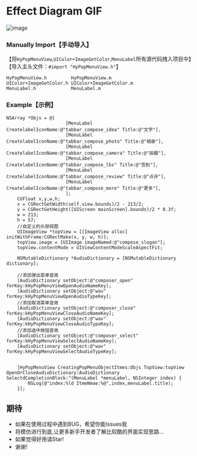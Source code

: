 # Effect Diagram GIF
![image](https://github.com/wwdc14/HyPopMenuView/blob/master/Untitled.gif)

### Manually Import【手动导入】
【将`HyPopMenuView`,`UIColor+ImageGetColor`,`MenuLabel`所有源代码拽入项目中】
【导入主头文件：`#import "HyPopMenuView.h"`】
```objc
HyPopMenuView.h         HyPopMenuView.m
UIColor+ImageGetColor.h UIColor+ImageGetColor.m
MenuLabel.h             MenuLabel.m
```
### Example【示例】

```objc
NSArray *Objs = @[
                      [MenuLabel CreatelabelIconName:@"tabbar_compose_idea" Title:@"文字"],
                      [MenuLabel CreatelabelIconName:@"tabbar_compose_photo" Title:@"相册"],
                      [MenuLabel CreatelabelIconName:@"tabbar_compose_camera" Title:@"拍摄"],
                      [MenuLabel CreatelabelIconName:@"tabbar_compose_lbs" Title:@"签到"],
                      [MenuLabel CreatelabelIconName:@"tabbar_compose_review" Title:@"点评"],
                      [MenuLabel CreatelabelIconName:@"tabbar_compose_more" Title:@"更多"],
                      ];
    CGFloat x,y,w,h;
    x = CGRectGetWidth(self.view.bounds)/2 - 213/2;
    y = CGRectGetHeight([UIScreen mainScreen].bounds)/2 * 0.3f;
    w = 213;
    h = 57;
    //自定义的头部视图
    UIImageView *topView = [[ImageView alloc] initWithFrame:CGRectMake(x, y, w, h)];
    topView.image = [UIImage imageNamed:@"compose_slogan"];
    topView.contentMode = UIViewContentModeScaleAspectFit;
    
    NSMutableDictionary *AudioDictionary = [NSMutableDictionary dictionary];
    
    //添加弹出菜单音效
    [AudioDictionary setObject:@"composer_open" forKey:kHyPopMenuViewOpenAudioNameKey];
    [AudioDictionary setObject:@"wav" forKey:kHyPopMenuViewOpenAudioTypeKey];
    //添加取消菜单音效
    [AudioDictionary setObject:@"composer_close" forKey:kHyPopMenuViewCloseAudioNameKey];
    [AudioDictionary setObject:@"wav" forKey:kHyPopMenuViewCloseAudioTypeKey];
    //添加选中按钮音效
    [AudioDictionary setObject:@"composer_select" forKey:kHyPopMenuViewSelectAudioNameKey];
    [AudioDictionary setObject:@"wav" forKey:kHyPopMenuViewSelectAudioTypeKey];
    
    
    [HyPopMenuView CreatingPopMenuObjectItmes:Objs TopView:topView OpenOrCloseAudioDictionary:AudioDictionary SelectdCompletionBlock:^(MenuLabel *menuLabel, NSInteger index) {
        NSLog(@"index:%ld ItmeNmae:%@",index,menuLabel.title);
    }];
```

## 期待

* 如果在使用过程中遇到BUG，希望你能Issues我
* 将模仿进行到底,让更多新手开发者了解比较酷的界面实现思路... 
* 如果觉得好用请Star!
* 谢谢!
